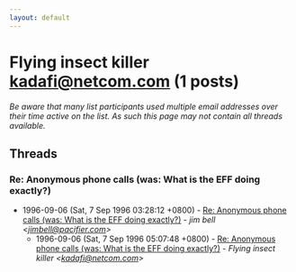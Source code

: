 ```yaml
---
layout: default
---
```


# Flying insect killer <kadafi@netcom.com> (1 posts)

_Be aware that many list participants used multiple email addresses over their time active on the list. As such this page may not contain all threads available._

## Threads

### Re: Anonymous phone calls (was: What is the EFF doing exactly?)
+ 1996-09-06 (Sat, 7 Sep 1996 03:28:12 +0800) - [Re: Anonymous phone calls (was: What is the EFF doing exactly?)](/archive/1996/09/b2001197212ca187e2ef2139bb5a0a2ab7b993917ac58a68c19434a606b36001) - _jim bell \<jimbell@pacifier.com\>_
  + 1996-09-06 (Sat, 7 Sep 1996 05:07:48 +0800) - [Re: Anonymous phone calls (was: What is the EFF doing exactly?)](/archive/1996/09/6de61a7c35c8b5d44de4cb2c0c79cf71301ad75706346450ceab3a2dacb9ab4d) - _Flying insect killer \<kadafi@netcom.com\>_

